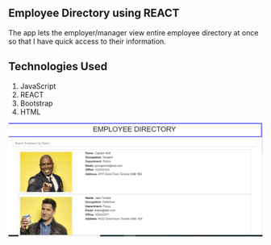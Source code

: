 ## Employee Directory using REACT

The app lets the employer/manager view entire employee directory at once so that I have quick access to their information.

## Technologies Used
  1. JavaScript
  2. REACT
  3. Bootstrap
  4. HTML
  
  
  ![Daily planner](https://github.com/nmoras/employee-directory-REACT/blob/master/src/assets/employee-directory.PNG)
  
  
  
  

